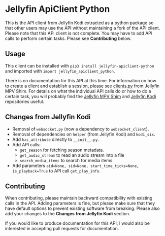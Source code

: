 # Jellyfin ApiClient Python

This is the API client from Jellyfin Kodi extracted as a python package so that other users may use the API without maintaining a fork of the API client. Please note that this API client is not complete. You may have to add API calls to perform certain tasks. Please see **Contributing** below.

## Usage

This client can be installed with `pip3 install jellyfin-apiclient-python` and imported with `import jellyfin_apiclient_python`.

There is no documentation for this API at this time. For information on how to create a client and
establish a session, please see [clients.py](https://github.com/iwalton3/jellyfin-mpv-shim/blob/master/jellyfin_mpv_shim/clients.py) from Jellyfin MPV Shim. For details on what the individual API calls do or how to do a certain task, you will probably find the [Jellyfin MPV Shim](https://github.com/iwalton3/jellyfin-mpv-shim) and [Jellyfin Kodi](https://github.com/jellyfin/jellyfin-kodi) repositories useful.

## Changes from Jellyfin Kodi

 - Removal of `websocket.py` (now a dependency to `websocket_client`).
 - Removal of dependencies on `helper` (from Jellyfin Kodi) and `kodi_six`.
 - Add `has_attribute` directly to `__init__.py`.
 - Add API calls:
   - `get_season` for fetching season metadata.
   - `get_audio_stream` to read an audio stream into a file
   - `search_media_items` to search for media items
 - Add parameters `aid=None, sid=None, start_time_ticks=None, is_playback=True` to API call `get_play_info`.

## Contributing

When contributing, please maintain backward compatibility with existing calls in the API. Adding parameters is
fine, but please make sure that they have default options to prevent existing software from breaking. Please
also add your changes to the **Changes from Jellyfin Kodi** section.

If you would like to produce documentation for this API, I would also be interested in accepting pull requests
for documentation.
